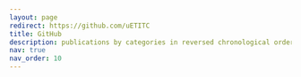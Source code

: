 ```yaml
---
layout: page
redirect: https://github.com/uETITC
title: GitHub
description: publications by categories in reversed chronological order. generated by jekyll-scholar.
nav: true
nav_order: 10
---
```

